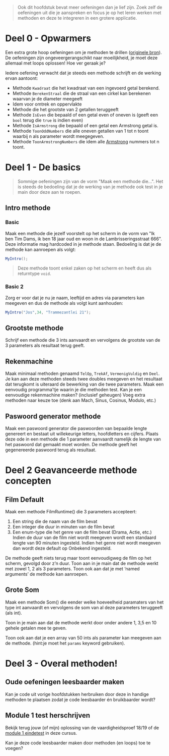 > Ook dit hoofdstuk bevat meer oefeningen dan je lief zijn. Zoek zelf de oefeningen uit die je aanspreken en focus je op het leren werken met methoden en deze te integreren in een grotere applicatie.

# Deel 0 - Opwarmers
Een extra grote hoop oefeningen om je methoden te drillen ([originele bron](https://codeforwin.org/2016/03/functions-programming-exercises-and-solutions-in-c.html)). De oefeningen zijn ongeveergerangschikt naar moeilijkheid, je moet deze allemaal met loops oplossen! Hoe ver geraak je?

Iedere oefening verwacht dat je steeds een methode schrijft en de werking ervan aantoont:
* Methode ``Kwadraat`` die het kwadraat van een ingevoerd getal berekend.
* Methode ``BerekenStraal`` die de straal van een cirkel kan berekenen waarvan je de diameter meegeeft
* Idem voor omtrek en oppervlakte
* Methode die het grootste van 2 getallen teruggeeft
* Methode ``IsEven`` die bepaald of een getal even of oneven is (geeft een ``bool`` terug die ``true`` is indien even)
* Methode ``IsArmstrong`` die bepaald of een getal een Armstrong getal is.
* Methode ``ToonOddNumbers`` die alle oneven getallen van 1 tot n toont waarbij n als parameter wordt meegegeven.
* Methode ``ToonArmstrongNumbers`` die idem alle [Armstrong](../5_herhalingen/a_practica.md#armstrong-nummer) nummers tot n toont.

# Deel 1 - De basics
> Sommige oefeningen zijn van de vorm "Maak een methode die...". Het is steeds de bedoeling dat je de werking van je methode ook test in je main door deze aan te roepen.

## Intro methode
### Basic
Maak een methode die jezelf voorstelt op het scherm in de vorm van "Ik ben Tim Dams, ik ben 18 jaar oud en woon in de Lambrisseringsstraat 666".
Deze informatie mag hardcoded in je methode staan. Bedoeling is dat je de methode kan aanroepen als volgt:
```csharp
MyIntro();
```
> Deze methode toont enkel zaken op het scherm en heeft dus als returntype ``void``.
### Basic 2
Zorg er voor dat je nu je naam, leeftijd en adres via parameters kan meegeven en dus de methode als volgt kunt aanhouden:
```csharp
MyIntro("Jos",34, "Trammezantlei 21");
```

## Grootste methode
Schrijf een methode die 3 ints aanvaardt en vervolgens de grootste van de 3 parameters als resultaat terug geeft.

## Rekenmachine
Maak minimaal methoden genaamd ``TelOp``, ``TrekAf``, ``VermenigVuldig`` en ``Deel``. Je kan aan deze methoden steeds twee doubles meegeven en het resultaat dat terugkomt is uiteraard de bewerking van die twee parameters.
Maak een eenvoudig programma'tje waarin je die methoden test. Kan je een eenvoudige rekenmachine maken? (inclusief geheugen) Voeg extra methoden naar keuze toe (denk aan Mach, Sinus, Cosinus, Modulo, etc.)


## Paswoord generator methode
Maak een paswoord generator die paswoorden van bepaalde lengte genereert en bestaat uit willekeurige letters, hoofdletters en cijfers. Plaats deze ode in een methode die 1 parameter aanvaardt namelijk de lengte van het paswoord dat gemaakt moet worden. De methode geeft het gegenereerde paswoord terug als resultaat.

## 

# Deel 2 Geavanceerde methode concepten

## Film Default
Maak een methode FilmRuntime() die 3 parameters accepteert:
1. Een string die de naam van de film bevat
2. Een integer die duur in minuten van de film bevat
3. Een enum-type die het genre van de film bevat (Drama, Actie, etc.)
Indien de duur van de film niet wordt meegeven wordt een standaard  lengte van 90 minuten ingesteld. Indien het genre niet wordt meegeven dan wordt deze default op Onbekend ingesteld.

De methode geeft niets terug maar toont eenvoudigweg de film op het scherm, gevolgd door z’n duur.
Toon aan in je main dat de methode werkt met zowel 1, 2 als 3 parameters. Toon ook aan dat je met ‘named arguments’ de methode kan aanroepen.

## Grote Som
Maak een methode Som() die eender welke hoeveelheid paramaters van het type int aanvaardt en vervolgens de som van al deze parameters teruggeeft (als int).

Toon in je main aan dat de methode werkt door onder andere 1, 3,5 en 10 gehele getalen mee te geven.

Toon ook aan dat je een array van 50 ints als parameter kan meegeven aan de methode. (hint:je moet het ``params``  keyword gebruiken).

## 

# Deel 3 -  Overal methoden!
## Oude oefeningen leesbaarder maken
Kan je code uit vorige hoofdstukken herbruiken door deze in handige methoden te plaatsen zodat je code leesbaarder én bruikbaarder wordt?

## Module 1 test herschrijven
Bekijk terug jouw (of mijn) oplossing van de vaardigheidsproef 18/19 of de [module 1 eindetest](../4_beslissingen/b_allinonemodule1.md) in deze cursus. 

Kan je deze code leesbaarder maken door methoden (en loops) toe te voegen?
